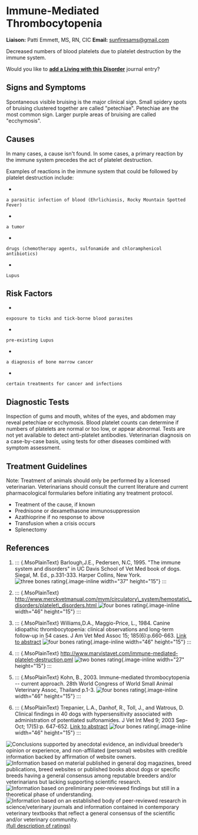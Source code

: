 Immune-Mediated Thrombocytopenia
================================

**Liaison:** Patti Emmett, MS, RN, CIC **Email:**
<sunfiresams@gmail.com>



Decreased numbers of blood platelets due to platelet destruction by the
immune system.



Would you like to **[add a Living with this
Disorder](immune-mediated-thrombocytopenia/addliving_form.html)**
journal entry?

Signs and Symptoms
------------------

Spontaneous visible bruising is the major clinical sign.  Small spidery
spots of bruising clustered together are called \"petechiae\".
Petechiae are the most common sign.  Larger purple areas of bruising are
called \"ecchymosis\".

Causes
------

In many cases, a cause isn\'t found.  In some cases, a primary reaction
by the immune system precedes the act of platelet destruction.



Examples of reactions in the immune system that could be followed by
platelet destruction include:

-   

    a parasitic infection of blood (Ehrlichiosis, Rocky Mountain Spotted
    Fever)

    

-   

    a tumor

    

-   

    drugs (chemotherapy agents, sulfonamide and chloramphenicol
    antibiotics)

    

-   

    Lupus

    

Risk Factors
------------

-   

    exposure to ticks and tick-borne blood parasites

    

-   

    pre-existing Lupus

    

-   

    a diagnosis of bone marrow cancer

    

-   

    certain treatments for cancer and infections

    

Diagnostic Tests
----------------

Inspection of gums and mouth, whites of the eyes, and abdomen may reveal
petechiae or ecchymosis.  Blood platelet counts can determine if numbers
of platelets are normal or too low, or appear abnormal.  Tests are not
yet available to detect anti-platelet antibodies.  Veterinarian
diagnosis on a case-by-case basis, using tests for other diseases
combined with symptom assessment.

Treatment Guidelines
--------------------

Note: Treatment of animals should only be performed by a licensed
veterinarian. Veterinarians should consult the current literature and
current pharmacological formularies before initiating any treatment
protocol.

-   Treatment of the cause, if known
-   Prednisone or dexamethasone immunosuppression
-   Azathioprine if no response to above
-   Transfusion when a crisis occurs
-   Splenectomy

References
----------

1.  ::: {.MsoPlainText}
    Barlough,J.E., Pedersen, N.C, 1995. \"The immune system and
    disorders\" in UC Davis School of Vet Med book of dogs.  Siegal, M.
    Ed., p.331-333. Harper Collins, New York. ![three bones
    rating](/img/3-bones.gif){.image-inline width="37"
    height="15"}
    :::

2.  ::: {.MsoPlainText}
    [http://www.merckvetmanual.com/mvm/circulatory\_system/hemostatic\_disorders/platelet\_disorders.html ](http://www.merckvetmanual.com/mvm/circulatory_system/hemostatic_disorders/platelet_disorders.html)
    ![four bones
    rating](/img/4-bones.gif){.image-inline width="46"
    height="15"}
    :::

3.  ::: {.MsoPlainText}
    Williams,D.A., Maggio-Price, L., 1984. Canine idiopathic
    thrombocytopenia: clinical observations and long-term follow-up in
    54 cases. J Am Vet Med Assoc 15; 185(6):p.660-663. [Link to
    abstract](http://www.ncbi.nlm.nih.gov/entrez/query.fcgi?db=pubmed&cmd=Retrieve&dopt=AbstractPlus&list_uids=6541641&query_hl=3&itool=pubmed_docsum/)
    ![four bones
    rating](/img/4-bones.gif){.image-inline width="46"
    height="15"}
    :::

4.  ::: {.MsoPlainText}
     <http://www.marvistavet.com/immune-mediated-platelet-destruction.pml>
    ![two bones
    rating](/img/2-bones.gif){.image-inline width="27"
    height="15"}
    :::

5.  ::: {.MsoPlainText}
    Kohn, B., 2003.  Immune-mediated thrombocytopenia -- current
    approach. 28th World Congress of World Small Animal Veterinary
    Assoc, Thailand p.1-3.  ![four bones
    rating](/img/4-bones.gif){.image-inline width="46"
    height="15"}
    :::

6.  ::: {.MsoPlainText}
    Trepanier, L.A., Danhof, R., Toll, J., and Watrous, D.  Clinical
    findings in 40 dogs with hypersensitivity associated with
    administration of potentiated sulfonamides.  J Vet Int Med  9; 2003
    Sep-Oct; 17(5):p. 647-652. [Link to
    abstract](http://www.ncbi.nlm.nih.gov/entrez/query.fcgi?db=pubmed&cmd=Retrieve&dopt=AbstractPlus&list_uids=14529130&query_hl=5&itool=pubmed_docsum)
    ![four bones
    rating](/img/4-bones.gif){.image-inline width="46"
    height="15"}
    :::





![](immune-mediated-thrombocytopenia/bone.gif "Conclusions supported by anecdotal evidence, an individual breeder’s opinion or experience, and non-affiliated (personal) websites with credible information backed by affirmation of website owners.")
![](immune-mediated-thrombocytopenia/2-bones.gif "Information based on material published in general dog magazines, breed publications, breed websites or published books about dogs or specific breeds  having a general consensus among reputable breeders and/or veterinarians but lacking supporting scientific research.")
![](immune-mediated-thrombocytopenia/3-bones.gif "Information based on preliminary peer-reviewed findings but still in a theoretical phase of understanding.")
![](immune-mediated-thrombocytopenia/4-bones.gif "Information based on an established body of peer-reviewed research in science/veterinary journals and information contained in contemporary veterinary textbooks that reflect a general consensus of the scientific and/or veterinary community.")
[(full description of ratings)](ratings-what-do-they-mean.html)


